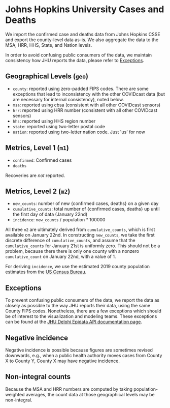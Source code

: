 # Johns Hopkins University Cases and Deaths

We import the confirmed case and deaths data from Johns Hopkins CSSE and export
the county-level data as-is.  We also aggregate the data to the MSA, HRR, HHS, 
State, and Nation levels.

In order to avoid confusing public consumers of the data, we maintain
consistency how JHU reports the data, please refer to [Exceptions](#Exceptions).

## Geographical Levels (`geo`)
* `county`: reported using zero-padded FIPS codes.  There are some exceptions
  that lead to inconsistency with the other COVIDcast data (but are necessary
  for internal consistency), noted below.  
* `msa`: reported using cbsa (consistent with all other COVIDcast sensors)
* `hrr`: reported using HRR number (consistent with all other COVIDcast sensors)
* `hhs`: reported using HHS region number 
* `state`: reported using two-letter postal code
* `nation`: reported using two-letter nation code. Just 'us' for now

## Metrics, Level 1 (`m1`)
* `confirmed`: Confirmed cases
* `deaths`

Recoveries are _not_ reported.

## Metrics, Level 2 (`m2`)
* `new_counts`: number of new {confirmed cases, deaths} on a given day
* `cumulative_counts`: total number of {confirmed cases, deaths} up until the
  first day of data (January 22nd)
* `incidence`: `new_counts` / population * 100000

All three `m2` are ultimately derived from `cumulative_counts`, which is first
available on January 22nd.  In constructing `new_counts`, we take the first
discrete difference of `cumulative_counts`,  and assume that the
`cumulative_counts` for January 21st is uniformly zero.  This should not be a
problem, because there there is only one county with a nonzero
`cumulative_count` on January 22nd, with a value of 1.

For deriving `incidence`, we use the estimated 2019 county population estimates
from the [US Census Bureau](https://www.census.gov/data/tables/time-series/demo/popest/2010s-counties-total.html).

## Exceptions

To prevent confusing public consumers of the data, we report the data as closely
as possible to the way JHU reports their data, using the same County FIPS codes.
Nonetheless, there are a few exceptions which should be of interest to the
visualization and modeling teams. These exceptions can be found at the [JHU Delphi
Epidata API documentation page](https://cmu-delphi.github.io/delphi-epidata/api/covidcast-signals/jhu-csse.html#geographical-exceptions).

## Negative incidence

Negative incidence is possible because figures are sometimes revised
downwards, e.g., when a public health authority moves cases from County X
to County Y, County X may have negative incidence.

## Non-integral counts

Because the MSA and HRR numbers are computed by taking population-weighted
averages, the count data at those geographical levels may be non-integral.
